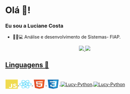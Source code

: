 # Olá 👋!  
### Eu sou a Luciane Costa

- 👩‍💻💻 Análise e desenvolvimento de Sistemas- FIAP.


<div align="center">
  <a href="">
  <img height="170em" src="https://github-readme-stats.vercel.app/api?username=LucianeC&show_icons=true&theme=dark&include_all_commits=true&count_private=true"/>
  <img height="170em" src="https://github-readme-stats.vercel.app/api/top-langs/?username=LucianeC&layout=compact&langs_count=7&theme=dark"/>
</div>
 
  ## Linguagens 🚀 
 <div style="display: inline_block"><br>
  <img align="center" alt="Lucy-Js" height="30" width="40" src="https://raw.githubusercontent.com/devicons/devicon/master/icons/javascript/javascript-plain.svg">
    <img align="center" alt="Lucy-React" height="30" width="40" src="https://raw.githubusercontent.com/devicons/devicon/master/icons/react/react-original.svg">
  <img align="center" alt="Lucy-HTML" height="30" width="40" src="https://raw.githubusercontent.com/devicons/devicon/master/icons/html5/html5-original.svg">
  <img align="center" alt="Lucy-CSS" height="30" width="40" src="https://raw.githubusercontent.com/devicons/devicon/master/icons/css3/css3-original.svg">
   <img align="center" alt="Lucy-Python" height="30" width="40" src="https://cdn.jsdelivr.net/gh/devicons/devicon/icons/python/python-original.svg">
    <img align="center" alt="Lucy-Python" height="30" width="40" 
      src="https://cdn.jsdelivr.net/gh/devicons/devicon/icons/java/java-original.svg"">
   
            
          

   
</div>
</div>
  
  ##
  
  
           
          

 
